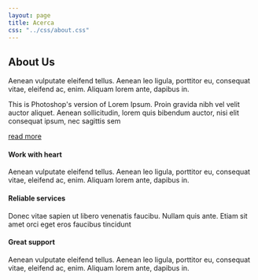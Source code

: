 ```yaml
---
layout: page
title: Acerca
css: "../css/about.css"
---
```


<div class="aboutus-section">
        <div class="">
            <div class="">
                <div class="col-md-6">
                    <div class="aboutus">
                        <h2 class="aboutus-title">About Us</h2>
                        <p class="aboutus-text">Aenean vulputate eleifend tellus. Aenean leo ligula, porttitor eu, consequat vitae, eleifend ac, enim. Aliquam lorem ante, dapibus in.</p>
                        <p class="aboutus-text">This is Photoshop's version of Lorem Ipsum. Proin gravida nibh vel velit auctor aliquet. Aenean sollicitudin, lorem quis bibendum auctor, nisi elit consequat ipsum, nec sagittis sem</p>
                        <a class="aboutus-more" href="#">read more</a>
                    </div>
                </div>
                <div class="col-md-6">
                    <div class="feature">
                        <div class="feature-box">
                            <div class="clearfix">
                                <div class="iconset">
                                    <span class="glyphicon glyphicon-cog icon"></span>
                                </div>
                                <div class="feature-content">
                                    <h4>Work with heart</h4>
                                    <p>Aenean vulputate eleifend tellus. Aenean leo ligula, porttitor eu, consequat vitae, eleifend ac, enim. Aliquam lorem ante, dapibus in.</p>
                                </div>
                            </div>
                        </div>
                        <div class="feature-box">
                            <div class="clearfix">
                                <div class="iconset">
                                    <span class="glyphicon glyphicon-cog icon"></span>
                                </div>
                                <div class="feature-content">
                                    <h4>Reliable services</h4>
                                    <p>Donec vitae sapien ut libero venenatis faucibu. Nullam quis ante. Etiam sit amet orci eget eros faucibus tincidunt</p>
                                </div>
                            </div>
                        </div>
                        <div class="feature-box">
                            <div class="clearfix">
                                <div class="iconset">
                                    <span class="glyphicon glyphicon-cog icon"></span>
                                </div>
                                <div class="feature-content">
                                    <h4>Great support</h4>
                                    <p>Aenean vulputate eleifend tellus. Aenean leo ligula, porttitor eu, consequat vitae, eleifend ac, enim. Aliquam lorem ante, dapibus in.</p>
                                </div>
                            </div>
                        </div>
                    </div>
                </div>
            </div>
        </div>
</div>

